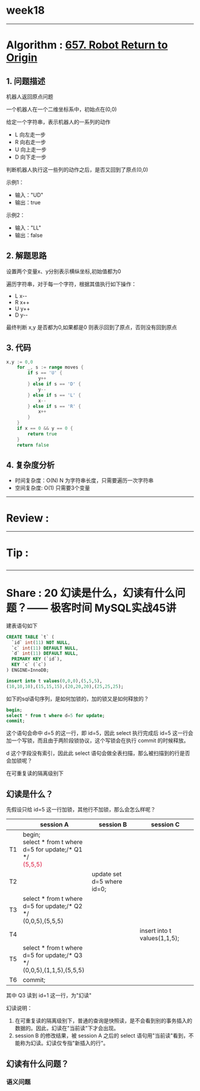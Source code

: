 # week18

---

# Algorithm : [657. Robot Return to Origin](https://leetcode.com/problems/robot-return-to-origin/)
## 1. 问题描述
机器人返回原点问题

一个机器人在一个二维坐标系中，初始点在(0,0)

给定一个字符串，表示机器人的一系列的动作

* L 向左走一步
* R 向右走一步
* U 向上走一步
* D 向下走一步

判断机器人执行这一些列的动作之后，是否又回到了原点(0,0)

示例1：
* 输入："UD"
* 输出：true

示例2：
* 输入："LL"
* 输出：false

## 2. 解题思路
设置两个变量x、y分别表示横纵坐标,初始值都为0

遍历字符串，对于每一个字符，根据其值执行如下操作：
* L x--
* R x++
* U y++
* D y--

最终判断 x,y 是否都为0,如果都是0 则表示回到了原点，否则没有回到原点

## 3. 代码
```go
x,y := 0,0
	for _, s := range moves {
		if s == 'U' {
			y++
		} else if s == 'D' {
			y--
		} else if s == 'L' {
			x--
		} else if s == 'R' {
			x++
		}
	}
	if x == 0 && y == 0 {
		return true
	}
	return false
```
## 4. 复杂度分析
* 时间复杂度：O(N) N 为字符串长度，只需要遍历一次字符串
* 空间复杂度: O(1) 只需要3个变量

---

# Review : []()

---

# Tip : 

## 

---
    
# Share : 20 幻读是什么，幻读有什么问题？—— 极客时间 MySQL实战45讲
建表语句如下
```sql
CREATE TABLE `t` (
  `id` int(11) NOT NULL,
  `c` int(11) DEFAULT NULL,
  `d` int(11) DEFAULT NULL,
  PRIMARY KEY (`id`),
  KEY `c` (`c`)
) ENGINE=InnoDB;

insert into t values(0,0,0),(5,5,5),
(10,10,10),(15,15,15),(20,20,20),(25,25,25);
```
如下的sql语句序列，是如何加锁的，加的锁又是如何释放的？
```sql
begin;
select * from t where d=5 for update;
commit;
```
这个语句会命中 d=5 的这一行，即 id=5，因此 select 执行完成后 id=5 这一行会加一个写锁，而且由于两阶段锁协议，这个写锁会在执行 commit 的时候释放。

d 这个字段没有索引，因此此 select 语句会做全表扫描，那么被扫描到的行是否会加锁呢？

在可重复读的隔离级别下

## 幻读是什么？
先假设只给 id=5 这一行加锁，其他行不加锁，那么会怎么样呢？

| | session A | session B | session C |
| --- | --- | --- | --- |
| T1 | begin; <br> select * from t where d=5 for update;/* Q1 */ <br> <font color=#DC143C>(5,5,5) </font>| | |
| T2 | | update set d=5 where id=0; | |
| T3 | select * from t where d=5 for update;/* Q2 */ <br> (0,0,5),(5,5,5) | | |
| T4 | | | insert into t values(1,1,5); |
| T5 | select * from t where d=5 for update;/* Q3 */ <br> (0,0,5),(1,1,5),(5,5,5)
| T6 | commit; | | |

其中 Q3 读到 id=1 这一行，为"幻读"

幻读说明：
1. 在可重复读的隔离级别下，普通的查询是快照读，是不会看到别的事务插入的数据的。因此，幻读在"当前读"下才会出现。
2. session B 的修改结果，被 session A 之后的 select 语句用"当前读"看到，不能称为幻读。幻读仅专指"新插入的行"。

## 幻读有什么问题？
### 语义问题

